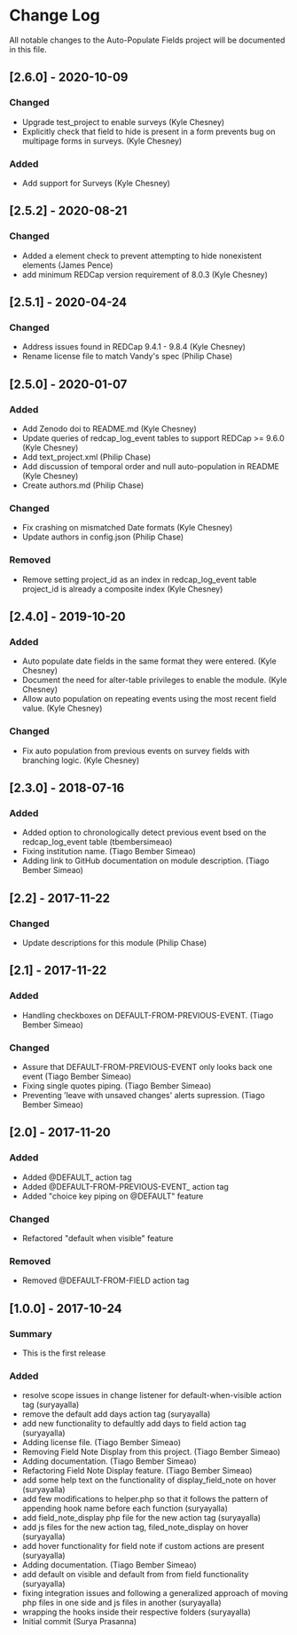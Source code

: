 # Change Log
All notable changes to the Auto-Populate Fields project will be documented in this file.


## [2.6.0] - 2020-10-09
### Changed
- Upgrade test_project to enable surveys (Kyle Chesney)
- Explicitly check that field to hide is present in a form prevents bug on multipage forms in surveys. (Kyle Chesney)

### Added
- Add support for Surveys (Kyle Chesney)


## [2.5.2] - 2020-08-21
### Changed
- Added a element check to prevent attempting to hide nonexistent elements (James Pence)
- add minimum REDCap version requirement of 8.0.3 (Kyle Chesney)

## [2.5.1] - 2020-04-24
### Changed
- Address issues found in REDCap 9.4.1 - 9.8.4 (Kyle Chesney)
- Rename license file to match Vandy's spec (Philip Chase)


## [2.5.0] - 2020-01-07
### Added
- Add Zenodo doi to README.md (Kyle Chesney)
- Update queries of redcap_log_event tables to support REDCap >= 9.6.0 (Kyle Chesney)
- Add text_project.xml (Philip Chase)
- Add discussion of temporal order and null auto-population in README (Kyle Chesney)
- Create authors.md (Philip Chase)

### Changed
- Fix crashing on mismatched Date formats (Kyle Chesney)
- Update authors in config.json (Philip Chase)

### Removed
- Remove setting project_id as an index in redcap_log_event table project_id is already a composite index (Kyle Chesney)


## [2.4.0] - 2019-10-20
### Added
- Auto populate date fields in the same format they were entered. (Kyle Chesney)
- Document the need for alter-table privileges to enable the module. (Kyle Chesney)
- Allow auto population on repeating events using the most recent field value. (Kyle Chesney)

### Changed
- Fix auto population from previous events on survey fields with branching logic. (Kyle Chesney)


## [2.3.0] - 2018-07-16
### Added
- Added option to chronologically detect previous event bsed on the redcap\_log\_event table (tbembersimeao)
- Fixing institution name. (Tiago Bember Simeao)
- Adding link to GitHub documentation on module description. (Tiago Bember Simeao)


## [2.2] - 2017-11-22
### Changed
- Update descriptions for this module (Philip Chase)


## [2.1] - 2017-11-22
### Added
- Handling checkboxes on DEFAULT-FROM-PREVIOUS-EVENT. (Tiago Bember Simeao)

### Changed
- Assure that DEFAULT-FROM-PREVIOUS-EVENT only looks back one event (Tiago Bember Simeao)
- Fixing single quotes piping. (Tiago Bember Simeao)
- Preventing 'leave with unsaved changes' alerts supression. (Tiago Bember Simeao)


## [2.0] - 2017-11-20
### Added
- Added @DEFAULT_<N> action tag
- Added @DEFAULT-FROM-PREVIOUS-EVENT_<N> action tag
- Added "choice key piping on @DEFAULT" feature

### Changed
- Refactored "default when visible" feature

### Removed
- Removed @DEFAULT-FROM-FIELD action tag


## [1.0.0] - 2017-10-24
### Summary
- This is the first release

### Added
- resolve scope issues in change listener for default-when-visible action tag (suryayalla)
- remove the default add days action tag (suryayalla)
- add new functionality to defaultly add days to field action tag (suryayalla)
- Adding license file. (Tiago Bember Simeao)
- Removing Field Note Display from this project. (Tiago Bember Simeao)
- Adding documentation. (Tiago Bember Simeao)
- Refactoring Field Note Display feature. (Tiago Bember Simeao)
- add some help text on the functionality of display_field_note on hover (suryayalla)
- add few modifications to helper.php so that it follows the pattern of appending hook name before each function (suryayalla)
- add field_note_display php file for the new action tag (suryayalla)
- add js files for the new action tag, filed_note_display on hover (suryayalla)
- add hover functionality for field note if custom actions are present (suryayalla)
- Adding documentation. (Tiago Bember Simeao)
- add default on visible and default from from field functionality (suryayalla)
- fixing integration issues and following a generalized approach of moving php files in one side and js files in another (suryayalla)
- wrapping the hooks inside their respective folders (suryayalla)
- Initial commit (Surya Prasanna)
